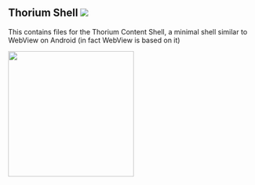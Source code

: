 ## Thorium Shell <img src="https://github.com/Alex313031/Thorium/blob/main/logos/NEW/thorium-devtools-64.png">

This contains files for the Thorium Content Shell, a minimal shell similar to WebView on Android (in fact WebView is based on it)

<img src="https://github.com/Alex313031/Thorium/blob/main/logos/STAGING/error_dog.png" width="256">
